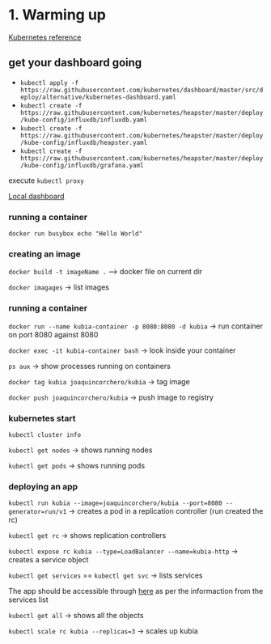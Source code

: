 # 1. Warming up

[Kubernetes reference](https://kubernetes.io/docs/reference/)


## get your dashboard going

- `kubectl apply -f https://raw.githubusercontent.com/kubernetes/dashboard/master/src/deploy/alternative/kubernetes-dashboard.yaml`
- `kubectl create -f https://raw.githubusercontent.com/kubernetes/heapster/master/deploy/kube-config/influxdb/influxdb.yaml`
- `kubectl create -f https://raw.githubusercontent.com/kubernetes/heapster/master/deploy/kube-config/influxdb/heapster.yaml`
- `kubectl create -f https://raw.githubusercontent.com/kubernetes/heapster/master/deploy/kube-config/influxdb/grafana.yaml`

execute `kubectl proxy`

[Local dashboard](http://localhost:8001/api/v1/namespaces/kube-system/services/http:kubernetes-dashboard:/proxy/#!/cluster?namespace=_all)

### running a container

`docker run busybox echo "Hello World"`

### creating an image

`docker build -t imageName .` --> docker file on current dir

`docker imagages` -> list images

### running a container

`docker run --name kubia-container -p 8080:8080 -d kubia` -> run container on port 8080 against 8080

`docker exec -it kubia-container bash` -> look inside your container

`ps aux` -> show processes running on containers

`docker tag kubia joaquincorchero/kubia` -> tag image

`docker push joaquincorchero/kubia` -> push image to registry


### kubernetes start

`kubectl cluster info`

`kubectl get nodes` -> shows running nodes

`kubectl get pods` -> shows running pods

### deploying an app

`kubectl run kubia --image=joaquincorchero/kubia --port=8080 --generator=run/v1` -> creates a pod in a replication controller (run created the rc)

`kubectl get rc` -> shows replication controllers

`kubectl expose rc kubia --type=LoadBalancer --name=kubia-http` -> creates a service object

`kubectl get services` == `kubectl get svc` -> lists services

The app should be accessible through [here](http://localhost:8080/) as per the informaction from the services list

`kubectl get all` -> shows all the objects

`kubectl scale rc kubia --replicas=3` -> scales up kubia
